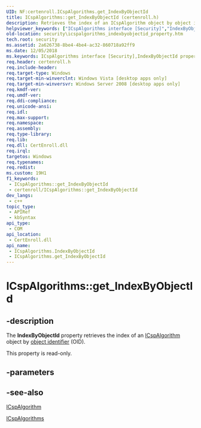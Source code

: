 ```yaml
---
UID: NF:certenroll.ICspAlgorithms.get_IndexByObjectId
title: ICspAlgorithms::get_IndexByObjectId (certenroll.h)
description: Retrieves the index of an ICspAlgorithm object by object identifier (OID).
helpviewer_keywords: ["ICspAlgorithms interface [Security]","IndexByObjectId property","ICspAlgorithms.IndexByObjectId","ICspAlgorithms.get_IndexByObjectId","ICspAlgorithms::IndexByObjectId","ICspAlgorithms::get_IndexByObjectId","IndexByObjectId property [Security]","IndexByObjectId property [Security]","ICspAlgorithms interface","certenroll/ICspAlgorithms::IndexByObjectId","certenroll/ICspAlgorithms::get_IndexByObjectId","get_IndexByObjectId","security.icspalgorithms_indexbyobjectid_property"]
old-location: security\icspalgorithms_indexbyobjectid_property.htm
tech.root: security
ms.assetid: 2a626738-8be4-4be4-ac32-860718a92ff9
ms.date: 12/05/2018
ms.keywords: ICspAlgorithms interface [Security],IndexByObjectId property, ICspAlgorithms.IndexByObjectId, ICspAlgorithms.get_IndexByObjectId, ICspAlgorithms::IndexByObjectId, ICspAlgorithms::get_IndexByObjectId, IndexByObjectId property [Security], IndexByObjectId property [Security],ICspAlgorithms interface, certenroll/ICspAlgorithms::IndexByObjectId, certenroll/ICspAlgorithms::get_IndexByObjectId, get_IndexByObjectId, security.icspalgorithms_indexbyobjectid_property
req.header: certenroll.h
req.include-header: 
req.target-type: Windows
req.target-min-winverclnt: Windows Vista [desktop apps only]
req.target-min-winversvr: Windows Server 2008 [desktop apps only]
req.kmdf-ver: 
req.umdf-ver: 
req.ddi-compliance: 
req.unicode-ansi: 
req.idl: 
req.max-support: 
req.namespace: 
req.assembly: 
req.type-library: 
req.lib: 
req.dll: CertEnroll.dll
req.irql: 
targetos: Windows
req.typenames: 
req.redist: 
ms.custom: 19H1
f1_keywords:
 - ICspAlgorithms::get_IndexByObjectId
 - certenroll/ICspAlgorithms::get_IndexByObjectId
dev_langs:
 - c++
topic_type:
 - APIRef
 - kbSyntax
api_type:
 - COM
api_location:
 - CertEnroll.dll
api_name:
 - ICspAlgorithms.IndexByObjectId
 - ICspAlgorithms.get_IndexByObjectId
---
```


# ICspAlgorithms::get_IndexByObjectId


## -description

The <b>IndexByObjectId</b> property retrieves the index of an <a href="https://docs.microsoft.com/windows/desktop/api/certenroll/nn-certenroll-icspalgorithm">ICspAlgorithm</a> object by <a href="https://docs.microsoft.com/windows/desktop/SecGloss/o-gly">object identifier</a> (OID).

This property is read-only.

## -parameters

## -see-also

<a href="https://docs.microsoft.com/windows/desktop/api/certenroll/nn-certenroll-ix509namevaluepair">ICspAlgorithm</a>



<a href="https://docs.microsoft.com/windows/desktop/api/certenroll/nn-certenroll-icspalgorithms">ICspAlgorithms</a>

